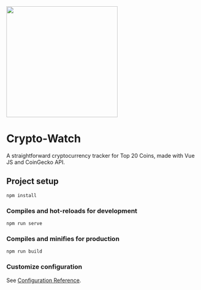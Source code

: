 <img src="https://github.com/EvgenyNazarovs/My-files/blob/master/crypto-watch-screenshots/crypto-watch-1.png" width="290">

# Crypto-Watch

A straightforward cryptocurrency tracker for Top 20 Coins, made with Vue JS and CoinGecko API.

## Project setup
```
npm install
```

### Compiles and hot-reloads for development
```
npm run serve
```

### Compiles and minifies for production
```
npm run build
```

### Customize configuration
See [Configuration Reference](https://cli.vuejs.org/config/).
